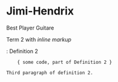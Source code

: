 # Jimi-Hendrix
Best Player Guitare

Term 2 with *inline markup*

:   Definition 2

        { some code, part of Definition 2 }

    Third paragraph of definition 2.
